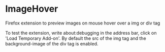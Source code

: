 # ImageHover
Firefox extension to preview images on mouse hover over a img or div tag

To test the extension, write about:debugging in the address bar, click on 'Load Temporary Add-on'.
By default the src of the img tag and the background-image of the div tag is enabled.
